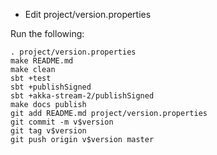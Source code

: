 - Edit project/version.properties

Run the following:

    . project/version.properties
    make README.md
    make clean
    sbt +test
    sbt +publishSigned
    sbt +akka-stream-2/publishSigned
    make docs publish
    git add README.md project/version.properties
    git commit -m v$version
    git tag v$version
    git push origin v$version master
